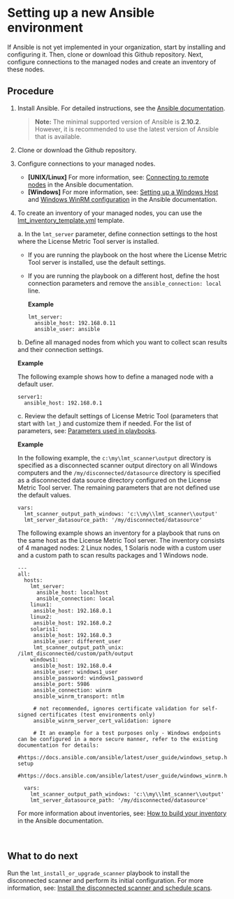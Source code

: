 # Setting up a new Ansible environment

If Ansible is not yet implemented in your organization, start by installing and configuring it. Then, clone or download this Github repository. Next, configure connections to the managed nodes and create an inventory of these nodes.


## Procedure
1. Install Ansible. For detailed instructions, see the [Ansible documentation](https://docs.ansible.com/ansible/latest/installation_guide/intro_installation.html#installing-the-control-node).

    >**Note:** The minimal supported version of Ansible is **2.10.2**. However, it is recommended to use the latest version of Ansible that is available.

2. Clone or download the Github repository.

3. Configure connections to your managed nodes.
   - **\[UNIX/Linux\]** For more information, see: [Connecting to remote nodes](https://docs.ansible.com/ansible/latest/user_guide/intro_getting_started.html#connecting-to-remote-nodes) in the Ansible documentation.
   - **\[Windows\]** For more information, see: [Setting up a Windows Host](https://docs.ansible.com/ansible/latest/user_guide/intro_getting_started.html#remote-connection-information) and [Windows WinRM configuration](https://docs.ansible.com/ansible/latest/user_guide/windows_winrm.html) in the Ansible documentation.


4. To create an inventory of your managed nodes, you can use the [lmt_inventory_template.yml](../lmt_inventory_template.yml) template.
   
   a. In the `lmt_server` parameter, define connection settings to the host where the License Metric Tool server is installed.
     - If you are running the playbook on the host where the License Metric Tool server is installed, use the default settings.
     - If you are running the playbook on a different host, define the host connection parameters and remove the `ansible_connection: local` line. 

       **Example**
       ```
       lmt_server:
         ansible_host: 192.168.0.11
         ansible_user: ansible
       ```
     
   b. Define all managed nodes from which you want to collect scan results and their connection settings.
   
      **Example**

      The following example shows how to define a managed node with a default user.
      ```
      server1:
        ansible_host: 192.168.0.1
      ```
   c. Review the default settings of License Metric Tool (parameters that start with `lmt_`) and customize them if needed. For the list of parameters, see: [Parameters used in playbooks](doc_lmt_parameters.md).
       
     **Example**

     In the following example, the `c:\my\lmt_scanner\output` directory is specified as a disconnected scanner output directory on all Windows computers and the `/my/disconnected/datasource` directory is specified as a disconnected data source directory configured on the License Metric Tool server. The remaining parameters that are not defined use the default values.
     ```
     vars:
       lmt_scanner_output_path_windows: 'c:\\my\\lmt_scanner\\output'
       lmt_server_datasource_path: '/my/disconnected/datasource'
     ```

   The following example shows an inventory for a playbook that runs on the same host as the License Metric Tool server. The inventory consists of 4 managed nodes: 2 Linux nodes, 1 Solaris node with a custom user and a custom path to scan results packages and 1 Windows node.
   ```
   ---
   all:
     hosts:
       lmt_server:
         ansible_host: localhost
         ansible_connection: local
       linux1:
        ansible_host: 192.168.0.1
       linux2:
        ansible_host: 192.168.0.2
       solaris1:
        ansible_host: 192.168.0.3
        ansible_user: different_user
        lmt_scanner_output_path_unix: /ilmt_disconnected/custom/path/output
       windows1:
        ansible_host: 192.168.0.4
        ansible_user: windows1_user
        ansible_password: windows1_password
        ansible_port: 5986
        ansible_connection: winrm
        ansible_winrm_transport: ntlm
        
        # not recommended, ignores certificate validation for self-signed certificates (test environments only)
        ansible_winrm_server_cert_validation: ignore

        # It an example for a test purposes only - Windows endpoints can be configured in a more secure manner, refer to the existing documentation for details:
        #https://docs.ansible.com/ansible/latest/user_guide/windows_setup.html#winrm-setup
        #https://docs.ansible.com/ansible/latest/user_guide/windows_winrm.html
     
     vars:
       lmt_scanner_output_path_windows: 'c:\\my\\lmt_scanner\\output'
       lmt_server_datasource_path: '/my/disconnected/datasource'
   ```
    For more information about inventories, see: [How to build your inventory](https://docs.ansible.com/ansible/latest/user_guide/intro_inventory.html) in the Ansible documentation.

<br>

## What to do next

Run the `lmt_install_or_upgrade_scanner` playbook to install the disconnected scanner and perform its initial configuration. For more information, see: [Install the disconnected scanner and schedule scans](doc_install_scanner.md).